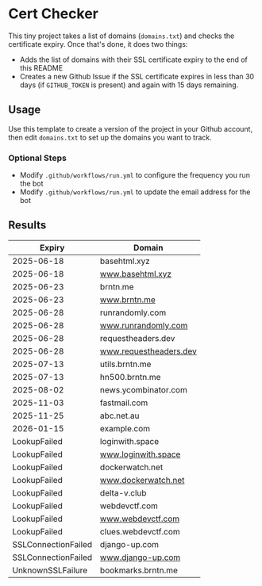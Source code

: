# Cert Checker

This tiny project takes a list of domains (`domains.txt`) and checks the certificate expiry. Once that's done, it does two things:

- Adds the list of domains with their SSL certificate expiry to the end of this README
- Creates a new Github Issue if the SSL certificate expires in less than 30 days (if `GITHUB_TOKEN` is present) and again with 15 days remaining.


## Usage

Use this template to create a version of the project in your Github account, then edit `domains.txt` to set up the domains you want to track.


### Optional Steps

- Modify `.github/workflows/run.yml` to configure the frequency you run the bot
- Modify `.github/workflows/run.yml` to update the email address for the bot

## Results

| Expiry    | Domain   |
|-----------|----------|
| 2025-06-18 | basehtml.xyz |
| 2025-06-18 | www.basehtml.xyz |
| 2025-06-23 | brntn.me |
| 2025-06-23 | www.brntn.me |
| 2025-06-28 | runrandomly.com |
| 2025-06-28 | www.runrandomly.com |
| 2025-06-28 | requestheaders.dev |
| 2025-06-28 | www.requestheaders.dev |
| 2025-07-13 | utils.brntn.me |
| 2025-07-13 | hn500.brntn.me |
| 2025-08-02 | news.ycombinator.com |
| 2025-11-03 | fastmail.com |
| 2025-11-25 | abc.net.au |
| 2026-01-15 | example.com |
| LookupFailed | loginwith.space |
| LookupFailed | www.loginwith.space |
| LookupFailed | dockerwatch.net |
| LookupFailed | www.dockerwatch.net |
| LookupFailed | delta-v.club |
| LookupFailed | webdevctf.com |
| LookupFailed | www.webdevctf.com |
| LookupFailed | clues.webdevctf.com |
| SSLConnectionFailed | django-up.com |
| SSLConnectionFailed | www.django-up.com |
| UnknownSSLFailure | bookmarks.brntn.me |
